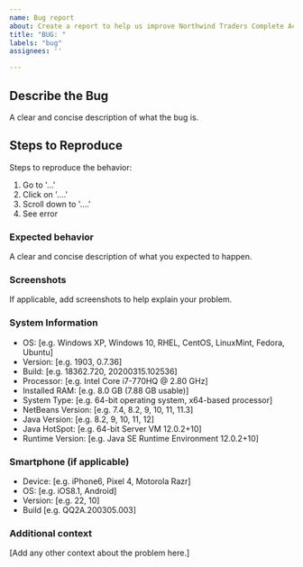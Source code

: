 ```yaml
---
name: Bug report
about: Create a report to help us improve Northwind Traders Complete Accounting for Truckers
title: "BUG: "
labels: "bug"
assignees: ''

---
```


## Describe the Bug
A clear and concise description of what the bug is.

## Steps to Reproduce
Steps to reproduce the behavior:
1. Go to '...'
2. Click on '....'
3. Scroll down to '....'
4. See error

### Expected behavior
A clear and concise description of what you expected to happen.

### Screenshots
If applicable, add screenshots to help explain your problem.

### System Information
 - OS: [e.g. Windows XP, Windows 10, RHEL, CentOS, LinuxMint, Fedora, Ubuntu]
 - Version: [e.g. 1903, 0.7.36]
 - Build: [e.g. 18362.720, 20200315.102536]
 - Processor: [e.g. Intel Core i7-770HQ @ 2.80 GHz]
 - Installed RAM: [e.g. 8.0 GB (7.88 GB usable)]
 - System Type: [e.g. 64-bit operating system, x64-based processor]
 - NetBeans Version: [e.g. 7.4, 8.2, 9, 10, 11, 11.3]
 - Java Version: [e.g. 8.2, 9, 10, 11, 12]
 - Java HotSpot: [e.g. 64-bit Server VM 12.0.2+10]
 - Runtime Version: [e.g. Java SE Runtime Environment 12.0.2+10]

### Smartphone (if applicable)
 - Device: [e.g. iPhone6, Pixel 4, Motorola Razr]
 - OS: [e.g. iOS8.1, Android]
 - Version: [e.g. 22, 10]
 - Build [e.g. QQ2A.200305.003]

### Additional context
[Add any other context about the problem here.]
